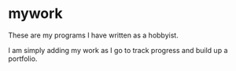 # mywork
These are my programs I have written as a hobbyist. 

I am simply adding my work as I go to track progress and build up a portfolio. 
